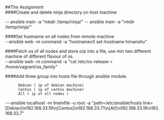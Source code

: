 ##The Assignment  
####Create and delete ninja directory on host machine  

-- ansible main -a "mkdir /temp/ninja/"
-- ansible main -a "rmdir /temp/ninja/"

####Set hostname on all nodes from remote machine  
--ansible web -m command -a "hostnamectl set-hostname himanshu"  

####Fetch os of all nodes and store o/p into a file, use min two different machine of different flavour of os.  
--ansible web -m command -a "cat /etc/os-release > /home/vagrant/os_family"

####Add three group into hosts file through ansible module.

          Debian ( ip of debian machine)
          Centos ( ip of centos machine)
          All ( ip of all nodes )

---ansible localhost -m lineinfile -u root -a "path=/etc/ansible/hosts line=[Debian]\n192.168.33.19\n[Centos]\n192.168.33.71\n[All]\n192.168.33.19\n192.168.33.7"


